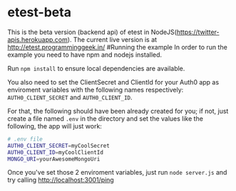 # etest-beta
This is the beta version (backend api) of etest in NodeJS(https://twitter-apis.herokuapp.com).
The current live version is at http://etest.programminggeek.in/
#Running the example
In order to run the example you need to have npm and nodejs installed.

Run `npm install` to ensure local dependencies are available.

You also need to set the ClientSecret and ClientId for your Auth0 app as enviroment variables with the following names respectively: `AUTH0_CLIENT_SECRET` and `AUTH0_CLIENT_ID`.

For that, the following should have been already created for you; if not, just create a file named `.env` in the directory and set the values like the following, the app will just work:

````bash
# .env file
AUTH0_CLIENT_SECRET=myCoolSecret
AUTH0_CLIENT_ID=myCoolClientId
MONGO_URI=yourAwesomeMongoUri
````

Once you've set those 2 enviroment variables, just run `node server.js` and try calling [http://localhost:3001/ping](http://localhost:3001/ping)
